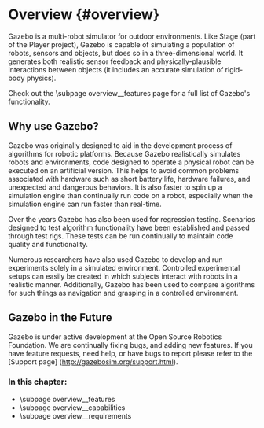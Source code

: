 Overview {#overview}
========

Gazebo is a multi-robot simulator for outdoor environments. Like Stage (part of the Player project), Gazebo is capable of simulating a population of robots, sensors and objects, but does so in a three-dimensional world. It generates both realistic sensor feedback and physically-plausible interactions between objects (it includes an accurate simulation of rigid-body physics).

Check out the \subpage overview__features page for a full list of Gazebo's functionality.

Why use Gazebo?
--

Gazebo was originally designed to aid in the development process of algorithms for robotic platforms. Because Gazebo realistically simulates robots and environments, code designed to operate a physical robot can be executed on an artificial version. This helps to avoid common problems associated with hardware such as short battery life, hardware failures, and unexpected and dangerous behaviors. It is also faster to spin up a simulation engine than continually run code on a robot, especially when the simulation engine can run faster than real-time.

Over the years Gazebo has also been used for regression testing. Scenarios designed to test algorithm functionality have been established and passed through test rigs. These tests can be run continually to maintain code quality and functionality. 

Numerous researchers have also used Gazebo to develop and run experiments solely in a simulated environment. Controlled experimental setups can easily be created in which subjects interact with robots in a realistic manner. Additionally, Gazebo has been used to compare algorithms for such things as navigation and grasping in a controlled environment. 

Gazebo in the Future
--

Gazebo is under active development at the Open Source Robotics Foundation. We are continually fixing bugs, and adding new features. If you have feature requests, need help, or have bugs to report please refer to the [Support page] (http://gazebosim.org/support.html).


### In this chapter:

- \subpage overview__features 
- \subpage overview__capabilities 
- \subpage overview__requirements 


